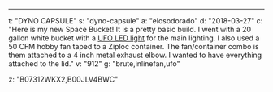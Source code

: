 ---
t: "DYNO CAPSULE"
s: "dyno-capsule"
a: "elosodorado"
d: "2018-03-27"
c: "Here is my new Space Bucket! It is a pretty basic build. I went with a 20 gallon white bucket with a <a href='https://amzn.to/36NO5zr'>UFO LED light</a> for the main lighting. I also used a 50 CFM hobby fan taped to a Ziploc container. The fan/container combo is them attached to a 4 inch metal exhaust elbow. I wanted to have everything attached to the lid."
v: "912"
g: "brute,inlinefan,ufo"

z: "B07312WKX2,B00JLV4BWC"
